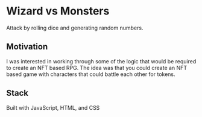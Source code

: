 # Wizard vs Monsters

Attack by rolling dice and generating random numbers.

## Motivation

I was interested in working through some of the logic that would be required to create an NFT based RPG. The idea was that you could create an NFT based game with characters that could battle each other for tokens.

## Stack

Built with JavaScript, HTML, and CSS


[//]: # (## TODO add readme info)

[//]: # (&#40;TODO add link to live vercel deploy&#41;)
